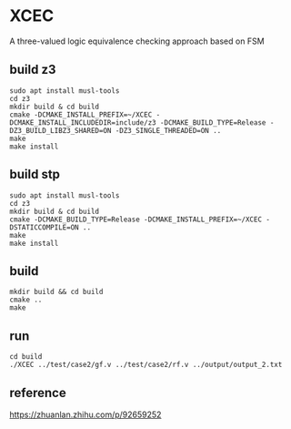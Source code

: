 # XCEC

A three-valued logic equivalence checking approach based on FSM

## build z3

```
sudo apt install musl-tools
cd z3
mkdir build & cd build
cmake -DCMAKE_INSTALL_PREFIX=~/XCEC -DCMAKE_INSTALL_INCLUDEDIR=include/z3 -DCMAKE_BUILD_TYPE=Release -DZ3_BUILD_LIBZ3_SHARED=ON -DZ3_SINGLE_THREADED=ON ..
make
make install
```

## build stp

```
sudo apt install musl-tools
cd z3
mkdir build & cd build
cmake -DCMAKE_BUILD_TYPE=Release -DCMAKE_INSTALL_PREFIX=~/XCEC -DSTATICCOMPILE=ON ..
make
make install
```

## build

``` shell
mkdir build && cd build
cmake ..
make
```

## run

``` shell
cd build
./XCEC ../test/case2/gf.v ../test/case2/rf.v ../output/output_2.txt
```

## reference

https://zhuanlan.zhihu.com/p/92659252